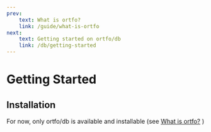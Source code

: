 ```yaml
---
prev:
    text: What is ortfo?
    link: /guide/what-is-ortfo
next:
    text: Getting started on ortfo/db
    link: /db/getting-started
---
```


# Getting Started

## Installation

For now, only ortfo/db is available and installable (see [What is ortfo?](/guide/what-is-ortfo.md)
)
